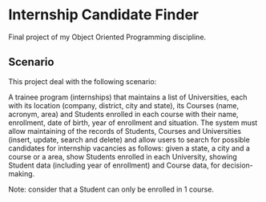 # Internship Candidate Finder

Final project of my Object Oriented Programming discipline.

## Scenario

This project deal with the following scenario:

A trainee program (internships) that maintains a list of Universities, each with its location
(company, district, city and state), its Courses (name, acronym, area) and Students enrolled in
each course with their name, enrollment, date of birth, year of enrollment and situation. The
system must allow maintaining of the records of Students, Courses and Universities (insert, update,
search and delete) and allow users to search for possible candidates for internship vacancies as
follows: given a state, a city and a course or a area, show Students enrolled in each University,
showing Student data (including year of enrollment) and Course data, for decision-making.

Note: consider that a Student can only be enrolled in 1 course.

